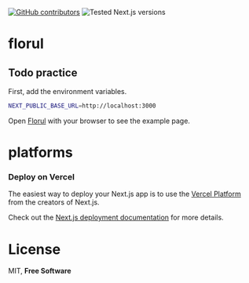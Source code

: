 [![GitHub contributors](https://img.shields.io/github/contributors/josejmv/todo-test)](https://github.com/josejmv/todo-test/graphs/contributors) ![Tested Next.js versions](https://img.shields.io/badge/tested%20next.js%20versions-10.2.3%20|%2011.x-blue)

# florul

## Todo practice

First, add the environment variables.

```bash
NEXT_PUBLIC_BASE_URL=http://localhost:3000
```

Open [Florul](https://florul-jmv.vercel.app/) with your browser to see the example page.

# platforms

### Deploy on Vercel

The easiest way to deploy your Next.js app is to use the [Vercel Platform](https://vercel.com/new?utm_medium=default-template&filter=next.js&utm_source=create-next-app&utm_campaign=create-next-app-readme) from the creators of Next.js.

Check out the [Next.js deployment documentation](https://nextjs.org/docs/deployment) for more details.

# License

MIT, **Free Software**
